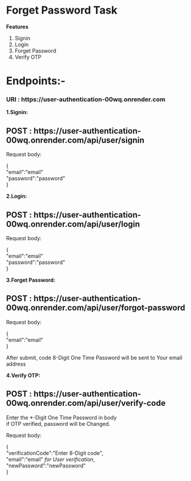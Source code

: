 # Forget Password Task 

**Features**
1. Signin
2. Login
3. Forget Password
4. Verify OTP

# Endpoints:-

<h3>URI : https://user-authentication-00wq.onrender.com</h3> 

**1.Signin:**

<h2>POST : https://user-authentication-00wq.onrender.com/api/user/signin</h2>

Request body:

{<br>
"email":"email" <br>
"password":"password"<br>
}

**2.Login:**

<h2>POST : https://user-authentication-00wq.onrender.com/api/user/login</h2>

Request body:

{<br>
"email":"email" <br>
"password":"password"<br>
}

**3.Forget Password:**

<h2>POST : https://user-authentication-00wq.onrender.com/api/user/forgot-password</h2>

Request body:

{<br>
  "email":"email" <br>
}

After submit, code 8-Digit One Time Password will be sent to Your email address

**4.Verify OTP:**

<h2>POST : https://user-authentication-00wq.onrender.com/api/user/verify-code</h2>

Enter the *-Digit One Time Password in body<br>
if OTP verified, password will be Changed.

Request body: 

{<br>
"verificationCode":"Enter 8-Digit code",<br>
"email":"email" *for User verification*,<br>
"newPassword":"newPassword"<br>
}

